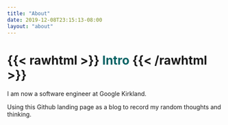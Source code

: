 ```yaml
---
title: "About"
date: 2019-12-08T23:15:13-08:00
layout: "about"
---
```



# {{< rawhtml >}} <span style="color:#0A6365">Intro</span> {{< /rawhtml >}}
I am now a software engineer at Google Kirkland. 

Using this Github landing page as a blog to record my random thoughts and thinking.